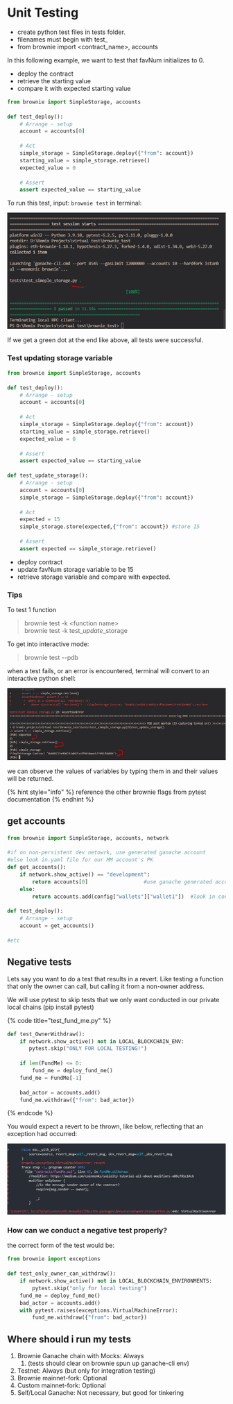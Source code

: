# Unit Testing

* create python test files in tests folder.
* filenames must begin with test\_
* from brownie import \<contract\_name>, accounts

In this following example, we want to test that favNum initializes to 0.

* deploy the contract
* retrieve the starting value
* compare it with expected starting value

```python
from brownie import SimpleStorage, accounts

def test_deploy():
    # Arrange - setup
    account = accounts[0]

    # Act
    simple_storage = SimpleStorage.deploy({"from": account})
    starting_value = simple_storage.retrieve()
    expected_value = 0

    # Assert
    assert expected_value == starting_value

```

To run this test, input: `brownie test` in terminal:

![](<../../../.gitbook/assets/image (254).png>)

If we get a green dot at the end like above, all tests were successful.&#x20;

### Test updating storage variable

```python
from brownie import SimpleStorage, accounts

def test_deploy():
    # Arrange - setup
    account = accounts[0]

    # Act
    simple_storage = SimpleStorage.deploy({"from": account})
    starting_value = simple_storage.retrieve()
    expected_value = 0

    # Assert
    assert expected_value == starting_value

def test_update_storage():
    # Arrange - setup
    account = accounts[0]
    simple_storage = SimpleStorage.deploy({"from": account})

    # Act
    expected = 15
    simple_storage.store(expected,{"from": account}) #store 15

    # Assert
    assert expected == simple_storage.retrieve()

```

* deploy contract
* update favNum storage variable to be 15
* retrieve storage variable and compare with expected.

### Tips

To test 1 function

> brownie test -k \<function name>\
> brownie test -k test\__update_\_storage

To get into interactive mode:

> brownie test --pdb

when a test fails, or an error is encountered, terminal will convert to an interactive python shell:

![](<../../../.gitbook/assets/image (308).png>)

we can observe the values of variables by typing them in and their values will be returned.

{% hint style="info" %}
reference the other brownie flags from pytest documentation
{% endhint %}

## get accounts

```python
from brownie import SimpleStorage, accounts, network

#if on non-persistent dev netowrk, use generated ganache account
#else look in.yaml file for our MM account's PK
def get_accounts():
    if network.show_active() == "development":
        return accounts[0]                  #use ganache generated account.
    else:
        return accounts.add(config["wallets"]["wallet1"])  #look in config.yaml
        
def test_deploy():
    # Arrange - setup
    account = get_accounts()

#etc
```

## Negative tests

Lets say you want to do a test that results in a revert. Like testing a function that only the owner can call, but calling it from a non-owner address.&#x20;

We will use pytest to skip tests that we only want conducted in our private local chains (pip install pytest)

{% code title="test_fund_me.py" %}
```python
def test_OwnerWithdraw():
    if network.show_active() not in LOCAL_BLOCKCHAIN_ENV:
       pytest.skip("ONLY FOR LOCAL TESTING!")

    if len(FundMe) <= 0: 
        fund_me = deploy_fund_me()
    fund_me = FundMe[-1]

    bad_actor = accounts.add()
    fund_me.withdraw({"from": bad_actor})
```
{% endcode %}

You would expect a revert to be thrown, like below, reflecting that an exception had occurred:

![exception thrown](<../../../.gitbook/assets/image (297).png>)

### How can we conduct a negative test properly?

the correct form of the test would be:

```python
from brownie import exceptions

def test_only_owner_can_withdraw():
    if network.show_active() not in LOCAL_BLOCKCHAIN_ENVIRONMENTS:
        pytest.skip("only for local testing")
    fund_me = deploy_fund_me()
    bad_actor = accounts.add()
    with pytest.raises(exceptions.VirtualMachineError):
        fund_me.withdraw({"from": bad_actor})
```

## Where should i run my tests

1. Brownie Ganache chain with Mocks: Always&#x20;
   1. (tests should clear on brownie spun up ganache-cli env)
2. Testnet: Always (but only for integration testing)
3. Brownie mainnet-fork: Optional&#x20;
4. Custom mainnet-fork: Optional
5. Self/Local Ganache: Not necessary, but good for tinkering

